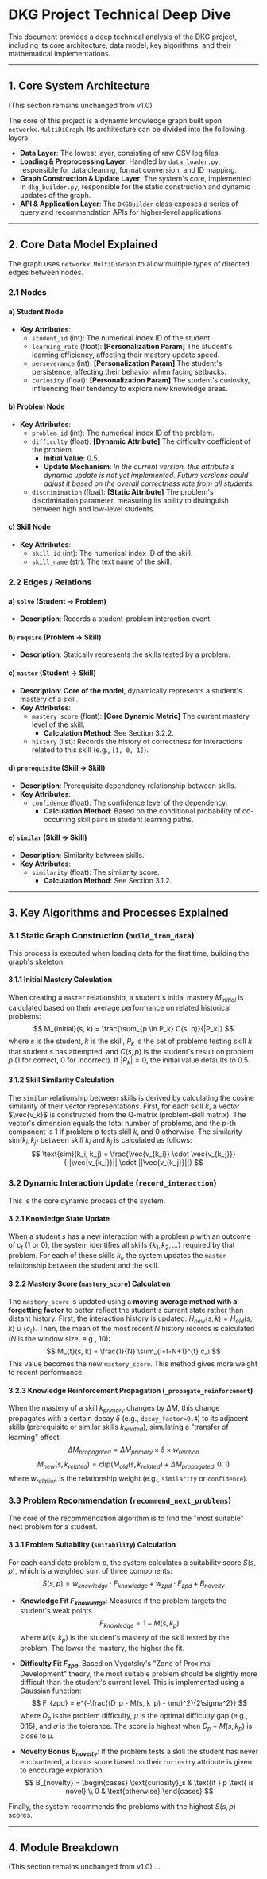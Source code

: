 # DKG Project Technical Deep Dive

This document provides a deep technical analysis of the DKG project, including its core architecture, data model, key algorithms, and their mathematical implementations.

---

## 1. Core System Architecture

(This section remains unchanged from v1.0)

The core of this project is a dynamic knowledge graph built upon `networkx.MultiDiGraph`. Its architecture can be divided into the following layers:

- **Data Layer**: The lowest layer, consisting of raw CSV log files.
- **Loading & Preprocessing Layer**: Handled by `data_loader.py`, responsible for data cleaning, format conversion, and ID mapping.
- **Graph Construction & Update Layer**: The system's core, implemented in `dkg_builder.py`, responsible for the static construction and dynamic updates of the graph.
- **API & Application Layer**: The `DKGBuilder` class exposes a series of query and recommendation APIs for higher-level applications.

---

## 2. Core Data Model Explained

The graph uses `networkx.MultiDiGraph` to allow multiple types of directed edges between nodes.

### 2.1 Nodes

#### a) Student Node
- **Key Attributes**:
    - `student_id` (int): The numerical index ID of the student.
    - `learning_rate` (float): **[Personalization Param]** The student's learning efficiency, affecting their mastery update speed.
    - `perseverance` (int): **[Personalization Param]** The student's persistence, affecting their behavior when facing setbacks.
    - `curiosity` (float): **[Personalization Param]** The student's curiosity, influencing their tendency to explore new knowledge areas.

#### b) Problem Node
- **Key Attributes**:
    - `problem_id` (int): The numerical index ID of the problem.
    - `difficulty` (float): **[Dynamic Attribute]** The difficulty coefficient of the problem.
        - **Initial Value**: 0.5.
        - **Update Mechanism**: *In the current version, this attribute's dynamic update is not yet implemented. Future versions could adjust it based on the overall correctness rate from all students.*
    - `discrimination` (float): **[Static Attribute]** The problem's discrimination parameter, measuring its ability to distinguish between high and low-level students.

#### c) Skill Node
- **Key Attributes**:
    - `skill_id` (int): The numerical index ID of the skill.
    - `skill_name` (str): The text name of the skill.

### 2.2 Edges / Relations

#### a) `solve` (Student -> Problem)
- **Description**: Records a student-problem interaction event.

#### b) `require` (Problem -> Skill)
- **Description**: Statically represents the skills tested by a problem.

#### c) `master` (Student -> Skill)
- **Description**: **Core of the model**, dynamically represents a student's mastery of a skill.
- **Key Attributes**:
    - `mastery_score` (float): **[Core Dynamic Metric]** The current mastery level of the skill.
        - **Calculation Method**: See Section 3.2.2.
    - `history` (list): Records the history of correctness for interactions related to this skill (e.g., `[1, 0, 1]`).

#### d) `prerequisite` (Skill -> Skill)
- **Description**: Prerequisite dependency relationship between skills.
- **Key Attributes**:
    - `confidence` (float): The confidence level of the dependency.
        - **Calculation Method**: Based on the conditional probability of co-occurring skill pairs in student learning paths.

#### e) `similar` (Skill -> Skill)
- **Description**: Similarity between skills.
- **Key Attributes**:
    - `similarity` (float): The similarity score.
        - **Calculation Method**: See Section 3.1.2.

---

## 3. Key Algorithms and Processes Explained

### 3.1 Static Graph Construction (`build_from_data`)

This process is executed when loading data for the first time, building the graph's skeleton.

#### 3.1.1 Initial Mastery Calculation
When creating a `master` relationship, a student's initial mastery $M_{initial}$ is calculated based on their average performance on related historical problems:
$$
M_{initial}(s, k) = \frac{\sum_{p \in P_k} C(s, p)}{|P_k|}
$$
where $s$ is the student, $k$ is the skill, $P_k$ is the set of problems testing skill $k$ that student $s$ has attempted, and $C(s, p)$ is the student's result on problem $p$ (1 for correct, 0 for incorrect). If $|P_k|=0$, the initial value defaults to 0.5.

#### 3.1.2 Skill Similarity Calculation
The `similar` relationship between skills is derived by calculating the cosine similarity of their vector representations. First, for each skill $k$, a vector $\vec{v_k}$ is constructed from the Q-matrix (problem-skill matrix). The vector's dimension equals the total number of problems, and the $p$-th component is 1 if problem $p$ tests skill $k$, and 0 otherwise.
The similarity $\text{sim}(k_i, k_j)$ between skill $k_i$ and $k_j$ is calculated as follows:
$$
\text{sim}(k_i, k_j) = \frac{\vec{v_{k_i}} \cdot \vec{v_{k_j}}}{||\vec{v_{k_i}}|| \cdot ||\vec{v_{k_j}}||}
$$

### 3.2 Dynamic Interaction Update (`record_interaction`)

This is the core dynamic process of the system.

#### 3.2.1 Knowledge State Update
When a student $s$ has a new interaction with a problem $p$ with an outcome of $c_t$ (1 or 0), the system identifies all skills $\{k_1, k_2, ...\}$ required by that problem. For each of these skills $k_i$, the system updates the `master` relationship between the student and the skill.

#### 3.2.2 Mastery Score (`mastery_score`) Calculation
The `mastery_score` is updated using a **moving average method with a forgetting factor** to better reflect the student's current state rather than distant history.
First, the interaction history is updated: $H_{new}(s, k) = H_{old}(s, k) \cup \{c_t\}$.
Then, the mean of the most recent $N$ history records is calculated ($N$ is the window size, e.g., 10):
$$
M_{t}(s, k) = \frac{1}{N} \sum_{i=t-N+1}^{t} c_i
$$
This value becomes the new `mastery_score`. This method gives more weight to recent performance.

#### 3.2.3 Knowledge Reinforcement Propagation (`_propagate_reinforcement`)
When the mastery of a skill $k_{primary}$ changes by $\Delta M$, this change propagates with a certain decay $\delta$ (e.g., `decay_factor=0.4`) to its adjacent skills (prerequisite or similar skills $k_{related}$), simulating a "transfer of learning" effect.
$$
\Delta M_{propagated} = \Delta M_{primary} \times \delta \times w_{relation}
$$
$$
M_{new}(s, k_{related}) = \text{clip}(M_{old}(s, k_{related}) + \Delta M_{propagated}, 0, 1)
$$
where $w_{relation}$ is the relationship weight (e.g., `similarity` or `confidence`).

### 3.3 Problem Recommendation (`recommend_next_problems`)

The core of the recommendation algorithm is to find the "most suitable" next problem for a student.

#### 3.3.1 Problem Suitability (`suitability`) Calculation
For each candidate problem $p$, the system calculates a suitability score $S(s, p)$, which is a weighted sum of three components:
$$
S(s, p) = w_{knowledge} \cdot F_{knowledge} + w_{zpd} \cdot F_{zpd} + B_{novelty}
$$
-   **Knowledge Fit $F_{knowledge}$**: Measures if the problem targets the student's weak points.
    $$
    F_{knowledge} = 1 - M(s, k_p)
    $$
    where $M(s, k_p)$ is the student's mastery of the skill tested by the problem. The lower the mastery, the higher the fit.

-   **Difficulty Fit $F_{zpd}$**: Based on Vygotsky's "Zone of Proximal Development" theory, the most suitable problem should be slightly more difficult than the student's current level. This is implemented using a Gaussian function:
    $$
    F_{zpd} = e^{-\frac{(D_p - M(s, k_p) - \mu)^2}{2\sigma^2}}
    $$
    where $D_p$ is the problem difficulty, $\mu$ is the optimal difficulty gap (e.g., 0.15), and $\sigma$ is the tolerance. The score is highest when $D_p - M(s, k_p)$ is close to $\mu$.

-   **Novelty Bonus $B_{novelty}$**: If the problem tests a skill the student has never encountered, a bonus score based on their `curiosity` attribute is given to encourage exploration.
    $$
    B_{novelty} = \begin{cases} \text{curiosity}_s & \text{if } p \text{ is novel} \\ 0 & \text{otherwise} \end{cases}
    $$

Finally, the system recommends the problems with the highest $S(s, p)$ scores.

---

## 4. Module Breakdown

(This section remains unchanged from v1.0)
... 